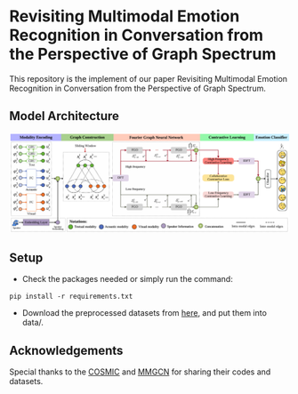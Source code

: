 #  Revisiting Multimodal Emotion Recognition in Conversation from the Perspective of Graph Spectrum
This repository is the implement of our paper Revisiting Multimodal Emotion Recognition in Conversation from the Perspective of Graph Spectrum.
## Model Architecture
![image](https://github.com/yuntaoshou/GS-MCC/blob/main/Fig/GM.png)

## Setup
* Check the packages needed or simply run the command:
```
pip install -r requirements.txt
```
* Download the preprocessed datasets from [here](https://drive.google.com/drive/folders/1J1mvbqQmVodNBzbiOIxRiWOtkP6qqP-K), and put them into data/.
## Acknowledgements
Special thanks to the [COSMIC](https://github.com/declare-lab/conv-emotion) and [MMGCN](https://github.com/hujingwen6666/MMGCN) for sharing their codes and datasets.

